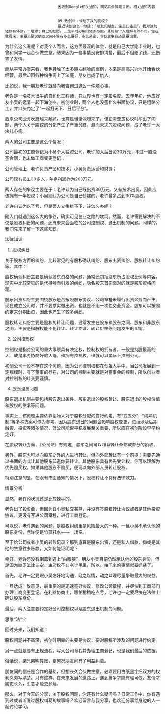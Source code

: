 
                            
                            因收到Google相关通知，网站将会择期关闭。相关通知内容
                            
                            
                            09 致创业：谁动了我的股权？
                            最近读到这么一句话：“朋友归朋友，生意归生意”。我对这句话颇有体会，一是源于自已的经历，二是平时办案的诸多感触。虽说每个人理解有所不同，但在我看来，主要还是说朋友之间不管有多么要好，多么亲密，合伙做生意还是要慎重。

为什么这么说呢？对我个人而言，这方面最深的体会，就是自己大学刚毕业时，也曾和同学一起合伙做生意，结果因为一些事情没安排清楚，最后不但赔了钱，还伤害了友情。

而从平常办案来看，我也接触了太多朋友翻脸的案例，本来是高高兴兴地开始合伙经营，最后却因各种纷争闹上了法庭，朋友也成了仇人。

比如说，我一朋友老许就曾向我咨询过这么一件烦心事。

老许是一名技术很牛的自动化工程师，在业界也有一定知名度。去年年初，他应好友小吴的邀请一起下海创业。初创业时，两个人也没签什么书面协议，只是粗略分工，并口头约定了“一起打天下、日后平分”。

后来公司业务发展越来越好，也算是慢慢做起来了。但在需要签协议时却出了问题，两个人关于股权的分配产生了严重分歧。悬而未决的股权问题，成了老许一大块儿心病。

两人的公司主要是这么个情况：


公司最初的工商登记为小吴个人独资公司，老许加入后出资30万元，不过一直没签合同，也未做工商变更登记；

公司管理上，老许负责产品和技术，小吴负责运营和财务；

公司现有员工30多人，年净利润约为200万元。


两人存在的争议主要在于：老许认为自己既出资30万元，又有技术出资，因此应该拥有一半股权；小吴则认为公司是自已创建的，老许最多占到30%股权。

老许自认为吃了亏，但是两人又争执不下，该怎么办呢？

刚入门就遇到这么大的争议，确实可见创业之路的坎坷。然而，老许需要解决的不仅是股权纠纷的问题，还有未来会面临的公司控制权、退出机制的问题。同样的，我们先来了解一下这些知识。

法律知识

1. 股权纠纷

关于股权方面的纠纷，比较常见的有股权确认纠纷、股东出资纠纷、股权转让纠纷等。其中：


股权确认纠纷主要是确认股东资格的问题，通常还包括股东所占股权比例等内容。现实中比较常见的是代持股而引发的纠纷，隐名股东首先面对的就是股东资格问题。

股东出资纠纷主要围绕股东是否按照股东协议、公司章程来履行出资义务而产生。现在成立公司时，并不要求实缴出资，也就是不用一次性交全资金，股东可以按照约定来分期出资，因此也产生了较多纠纷。

股权转让纠纷主要是股权的转让问题，通常发生在股东和股东之间、股东和非股东之间。主要是指股权能不能转让、转让给谁、转让价格等问题发生的纠纷。


2. 公司控制权

控制权是指对公司的重大事项具有决定权，控制权的拥有者，一般是持股最高的人、或是事先协商好的人选。谁拥有控制权，谁就可以实际上控制公司。

初创公司一般不存在这个问题，因为公司控制权都在创始人手中。当公司发展到一定规模时，有了董事的存在，对公司的控制主要就是对董事会的控制，所以创业者对控制权的转交要谨慎。

3. 股东退出问题

股东退出机制主要包括股东退出条件、股东退出的股权转让、股东退出的股权价值和股权的继承等问题。

事实上，该问题主要依靠创始人对于股权分配的自行约定，有“五五分”、“成熟机制”等多种方案可作为参考。因为股东退出的问题会影响股权变更，进而涉及后期融资、投资等诸多情况，对公司能否平稳发展至关重要，所以应在初创阶段早早约定好。

在股权转让方面，《公司法》有规定，股东之间可以相互转让全部或部分的股权。

另外，股东也可以向股东之外的人进行转让，但向外部转让有一个前提：需要先通过书面的方式让其他股东知道你要转让。其他股东具有优先受让权，你可以理解为优先购买权。如果其他股东不购买，便可以向外部人员转让股权。

特别注意的是，在没有书面通知的情况下，股权转让不具有法律效力。

情景分析

显然，老许的状况还是比较棘手的。

老许出了投资金，但因为跟小吴私交甚笃，并没有签股权转让协议或者是其他投资协议，更没有写进公司章程，进行工商登记。

可以说，老许遇到的问题，是股权纠纷里是风险最大的一种。一旦小吴不承认他的股东身份，老许便是竹篮打水——一场空。

至于给公司或者小吴的转账记录？那到底算是股东出资，还是私人借款，抑或是其他的生意往来账款，又如何能证明呢？

幸好，老许还没有倒霉到遇上“白眼狼”，朋友小吴目前仍然承认他的股东身份。但是因为缺乏法律认定，主动权不在老许手里，所以，接下来的事情就要抓紧了。

首先，老许一定要跟小吴友好地沟通，晓之以情，动之以理尽量争取最大的权益。

一旦达成一致意见，最重要的是迅速签好协议，修改公司章程，并尽快到工商部门办理工商变更登记。在利益协商上，哪怕稍稍吃点亏，老许也一定要尽快在法律上确认股东身份。

最后，两人注意要约定好公司控制权以及股东退出机制的问题。

思维“法”宝

回过头来，我们知道：

股权问题并不高深，初创时期靠的主要是协议，要对股权所涉及的问题进行约定。

另一点就是要有正规流程，写入公司章程并办理工商登记，也是我们最后的依据。



俗话说，亲兄弟明算账，更何况朋友间有了利益纠葛。

朋友间的信任是合作的基础，但想长久合伙做生意，必须要用白纸黑字把双方的权利义务写清楚。只有这样，在未来发展的道路上，遇到纷争才能有理可依，友情才能更长久，生意才能更长远。

那么，对于今天的分享，关于股权问题，你还有什么疑问吗？日常工作中，你有遇到过或者听说过股权纠葛的故事吗？欢迎留言与我分享，也欢迎分享给身边的人一起讨论学习。

                        
                        
                            